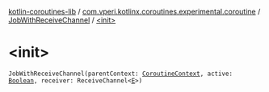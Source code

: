 [kotlin-coroutines-lib](../../index.md) / [com.vperi.kotlinx.coroutines.experimental.coroutine](../index.md) / [JobWithReceiveChannel](index.md) / [&lt;init&gt;](./-init-.md)

# &lt;init&gt;

`JobWithReceiveChannel(parentContext: `[`CoroutineContext`](https://kotlinlang.org/api/latest/jvm/stdlib/kotlin.coroutines.experimental/-coroutine-context/index.html)`, active: `[`Boolean`](https://kotlinlang.org/api/latest/jvm/stdlib/kotlin/-boolean/index.html)`, receiver: ReceiveChannel<`[`E`](index.md#E)`>)`